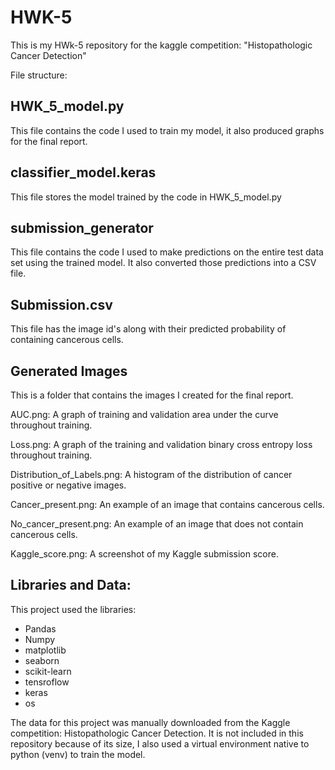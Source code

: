 # HWK-5

This is my HWk-5 repository for the kaggle competition: "Histopathologic Cancer Detection"

File structure:

## HWK_5_model.py

This file contains the code I used to train my model, it also produced graphs for the final report.

## classifier_model.keras

This file stores the model trained by the code in HWK_5_model.py

## submission_generator

This file contains the code I used to make predictions on the entire test data set using the trained model. It also converted those predictions into a CSV file.

## Submission.csv

This file has the image id's along with their predicted probability of containing cancerous cells.

## Generated Images 

This is a folder that contains the images I created for the final report.

AUC.png: A graph of training and validation area under the curve throughout training.

Loss.png: A graph of the training and validation binary cross entropy loss throughout training.

Distribution_of_Labels.png: A histogram of the distribution of cancer positive or negative images.

Cancer_present.png: An example of an image that contains cancerous cells.

No_cancer_present.png: An example of an image that does not contain cancerous cells. 

Kaggle_score.png: A screenshot of my Kaggle submission score. 

## Libraries and Data:

This project used the libraries:

- Pandas
- Numpy
- matplotlib
- seaborn
- scikit-learn
- tensroflow
- keras
- os

The data for this project was manually downloaded from the Kaggle competition: Histopathologic Cancer Detection. 
It is not included in this repository because of its size, I also used a virtual environment native
to python (venv) to train the model.


